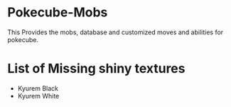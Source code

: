 # Pokecube-Mobs
This Provides the mobs, database and customized moves and abilities for pokecube.

# List of Missing shiny textures
-    Kyurem Black
-    Kyurem White